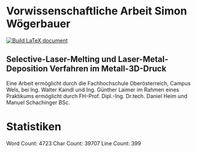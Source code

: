 # Vorwissenschaftliche Arbeit Simon Wögerbauer
[![Build LaTeX document](https://github.com/simonwoegerb/vwa/actions/workflows/main.yml/badge.svg)](https://github.com/simonwoegerb/vwa/actions/workflows/main.yml)
## Selective-Laser-Melting und Laser-Metal-Deposition Verfahren im Metall-3D-Druck
Eine Arbeit ermöglicht durch die Fachhochschule Oberösterreich, Campus Wels, bei Ing. Walter Kaindl und Ing. Günther Laimer im Rahmen eines Praktikums ermöglicht durch FH-Prof. Dipl.-Ing. Dr.tech. Daniel Heim und Manuel Schachinger BSc.

# Statistiken
Word Count: 4723
Char Count: 39707
Line Count: 399

